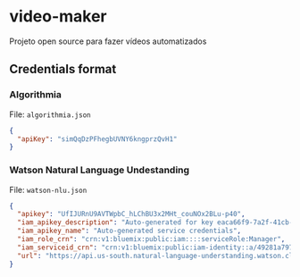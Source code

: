 # video-maker

Projeto open source para fazer vídeos automatizados

## Credentials format

### Algorithmia

File: `algorithmia.json`

```json
{
  "apiKey": "simQqDzPFhegbUVNY6kngprzQvH1"
}
```

### Watson Natural Language Undestanding

File: `watson-nlu.json`

```json
{
  "apikey": "UfIJURnU9AVTWpbC_hLChBU3x2MHt_couNOx2BLu-p40",
  "iam_apikey_description": "Auto-generated for key eaca66f9-7a2f-41cb-adaf-27d34e93422f",
  "iam_apikey_name": "Auto-generated service credentials",
  "iam_role_crn": "crn:v1:bluemix:public:iam::::serviceRole:Manager",
  "iam_serviceid_crn": "crn:v1:bluemix:public:iam-identity::a/49281a797667439c9bbb6537dcf052a0::serviceid:ServiceId-36735337-6618-463f-9eca-1ca7276aeea1",
  "url": "https://api.us-south.natural-language-understanding.watson.cloud.ibm.com/instances/b774813c-bdb6-453a-adb0-233c770e0312"
}
```
